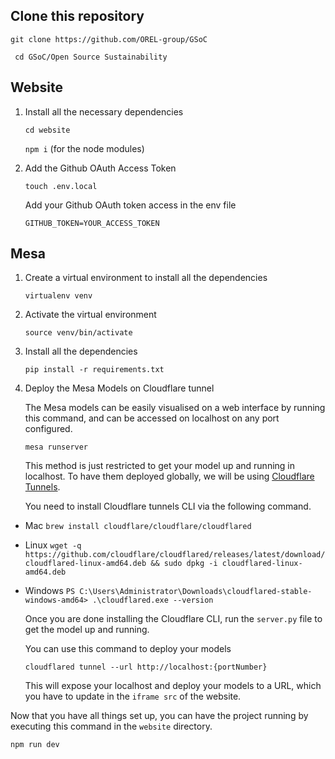 <h2>Clone this repository</h2>

```git clone https://github.com/OREL-group/GSoC```

``` cd GSoC/Open Source Sustainability```

<h2>Website</h2>

1. Install all the necessary dependencies

    ```cd website```

	```npm i``` (for the node modules)

2. Add the Github OAuth Access Token

    ```touch .env.local```

    Add your Github OAuth token access in the env file

    ```GITHUB_TOKEN=YOUR_ACCESS_TOKEN```

<h2>Mesa</h2>

1. Create a virtual environment to install all the dependencies

    ```virtualenv venv```

2. Activate the virtual environment

    ```source venv/bin/activate```

3. Install all the dependencies

    ```pip install -r requirements.txt```

4. Deploy the Mesa Models on Cloudflare tunnel

	The Mesa models can be easily visualised on a web interface by running this command, and can be accessed on localhost on any port configured.

	```mesa runserver```

	This method is just restricted to get your model up and running in localhost.
	To have them deployed globally, we will be using [Cloudflare Tunnels](https://developers.cloudflare.com/cloudflare-one/connections/connect-networks/install-and-setup/tunnel-guide/local/).

    You need to install Cloudflare tunnels CLI via the following command.

 - Mac
	```brew install cloudflare/cloudflare/cloudflared```
	
 - Linux
	```wget -q https://github.com/cloudflare/cloudflared/releases/latest/download/cloudflared-linux-amd64.deb && sudo dpkg -i cloudflared-linux-amd64.deb```
	
 - Windows
	```PS C:\Users\Administrator\Downloads\cloudflared-stable-windows-amd64> .\cloudflared.exe --version```

	Once you are done installing the Cloudflare CLI, run the ```server.py``` file to get the model up and running.

    You can use this command to deploy your models

	```cloudflared tunnel --url http://localhost:{portNumber}```

	This will expose your localhost and deploy your models to a URL, which you have to update in the ```iframe src``` of the website.

	
Now that you have all things set up, you can have the project running by executing this command in the ```website``` directory.
	
```npm run dev```